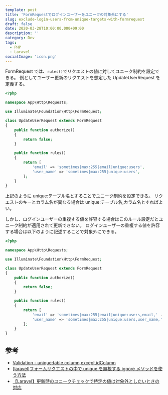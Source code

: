 ```yaml
---
template: post
title: 'FormRequestでログインユーザーをユニークの対象外にする'
slug: exclude-login-users-from-unique-targets-with-formrequest
draft: false
date: 2020-03-28T10:00:00.000+09:00
description: ''
category: Dev
tags:
  - PHP
  - Laravel
socialImage: 'icon.png'
---
```


FormRequest では、`rules()`でリクエストの値に対してユニーク制約を設定できる。
例としてユーザー更新のリクエストを想定した UpdateUserRequest を定義する。

```php
<?php

namespace App\Http\Requests;

use Illuminate\Foundation\Http\FormRequest;

class UpdateUserRequest extends FormRequest
{
    public function authorize()
    {
        return false;
    }

    public function rules()
    {
        return [
            'email' => 'sometimes|max:255|email|unique:users',
            'user_name' => 'sometimes|max:255|unique:users',
        ];
    }
}

```

上記のように unique:テーブル名とすることでユニーク制約を設定できる。
リクエストのキーとカラム名が異なる場合は unique:テーブル名,カラム名とすればよい。

しかし、ログインユーザーの重複する値を許容する場合はこのルール設定だとユニーク制約が適用されて更新できない。
ログインユーザーの重複する値を許容する場合は以下のように記述することで対象外にできる。

```php
<?php

namespace App\Http\Requests;

use Illuminate\Foundation\Http\FormRequest;

class UpdateUserRequest extends FormRequest
{
    public function authorize()
    {
        return false;
    }

    public function rules()
    {
        return [
            'email' => 'sometimes|max:255|email|unique:users,email,' . $this->user()->id,
            'user_name' => 'sometimes|max:255|unique:users,user_name,' . $this->user()->id,
        ];
    }
}

```

## 参考

- [Validation - unique:table,column,except,idColumn](https://laravel.com/docs/6.x/validation#rule-unique)
- [[laravel]フォームリクエストの中で unique を無視する ignore メソッドを使う方法](https://teratail.com/questions/236370)
- [【Laravel】更新時のユニークチェックで特定の値は対象外としたいときの対応](https://qiita.com/daiki_44/items/0445355e6f688f6385a9)
